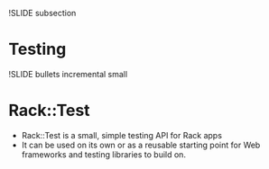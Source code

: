 !SLIDE subsection
# Testing 

!SLIDE bullets incremental small
# Rack::Test
* Rack::Test is a small, simple testing API for Rack apps
* It can be used on its own or as a reusable starting point for Web frameworks and testing libraries to build on.